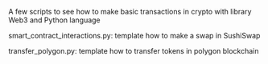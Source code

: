 A few scripts to see how to make basic transactions in crypto with library Web3 and Python language

smart_contract_interactions.py:
template how to make a swap in SushiSwap

transfer_polygon.py:
template how to transfer tokens in polygon blockchain